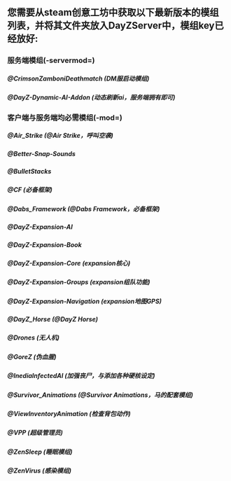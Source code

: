 ## 您需要从steam创意工坊中获取以下最新版本的模组列表，并将其文件夹放入DayZServer中，模组key已经放好:

### 服务端模组(-servermod=)

##### @CrimsonZamboniDeathmatch (DM服启动模组)
##### @DayZ-Dynamic-AI-Addon (动态刷新ai，服务端拥有即可)

### 客户端与服务端均必需模组(-mod=)

##### @Air_Strike (@Air Strike，呼叫空袭)
##### @Better-Snap-Sounds
##### @BulletStacks
##### @CF (必备框架)
##### @Dabs_Framework (@Dabs Framework，必备框架)
##### @DayZ-Expansion-AI
##### @DayZ-Expansion-Book
##### @DayZ-Expansion-Core (expansion核心)
##### @DayZ-Expansion-Groups (expansion组队功能)
##### @DayZ-Expansion-Navigation (expansion地图GPS)
##### @DayZ_Horse (@DayZ Horse)
##### @Drones (无人机)
##### @GoreZ (伪血腥)
##### @InediaInfectedAI (加强丧尸，与添加各种硬核设定)
##### @Survivor_Animations (@Survivor Animations，马的配套模组)
##### @ViewInventoryAnimation (检查背包动作)
##### @VPP (超级管理员)
##### @ZenSleep (睡眠模组)
##### @ZenVirus (感染模组)
